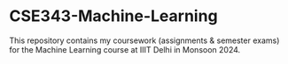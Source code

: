 # CSE343-Machine-Learning
This repository contains my coursework (assignments &amp; semester exams) for the Machine Learning course at IIIT Delhi in Monsoon 2024.
